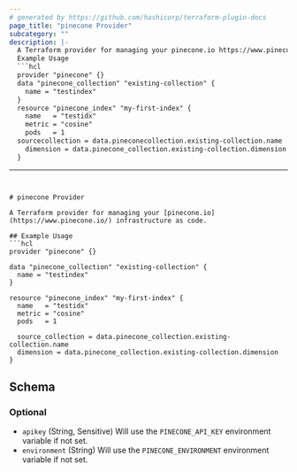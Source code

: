 ```yaml
---
# generated by https://github.com/hashicorp/terraform-plugin-docs
page_title: "pinecone Provider"
subcategory: ""
description: |-
  A Terraform provider for managing your pinecone.io https://www.pinecone.io/ infrastructure as code.
  Example Usage
  ```hcl
  provider "pinecone" {}
  data "pinecone_collection" "existing-collection" {
    name = "testindex"
  }
  resource "pinecone_index" "my-first-index" {
    name   = "testidx"
    metric = "cosine"
    pods   = 1
  sourcecollection = data.pineconecollection.existing-collection.name
    dimension = data.pinecone_collection.existing-collection.dimension
  }
  ```
---
```


# pinecone Provider

A Terraform provider for managing your [pinecone.io](https://www.pinecone.io/) infrastructure as code.
		
## Example Usage
```hcl
provider "pinecone" {}

data "pinecone_collection" "existing-collection" {
  name = "testindex"
}

resource "pinecone_index" "my-first-index" {
  name   = "testidx"
  metric = "cosine"
  pods   = 1

  source_collection = data.pinecone_collection.existing-collection.name
  dimension = data.pinecone_collection.existing-collection.dimension
}
```



<!-- schema generated by tfplugindocs -->
## Schema

### Optional

- `apikey` (String, Sensitive) Will use the `PINECONE_API_KEY` environment variable if not set.
- `environment` (String) Will use the `PINECONE_ENVIRONMENT` environment variable if not set.
